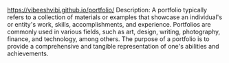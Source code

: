 https://vibeeshvibi.github.io/portfolio/
Description:
A portfolio typically refers to a collection of materials or examples that showcase an individual's or entity's work, skills, accomplishments, and experience. Portfolios are commonly used in various fields, such as art, design, writing, photography, finance, and technology, among others. The purpose of a portfolio is to provide a comprehensive and tangible representation of one's abilities and achievements.
